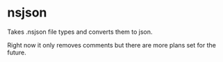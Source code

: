 # nsjson

Takes .nsjson file types and converts them to json.

Right now it only removes comments but there are more plans set for the future.
